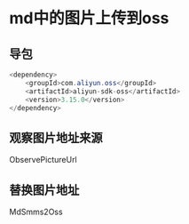 # md中的图片上传到oss
## 导包
```java
<dependency>
    <groupId>com.aliyun.oss</groupId>
    <artifactId>aliyun-sdk-oss</artifactId>
    <version>3.15.0</version>
</dependency>
```

## 观察图片地址来源
ObservePictureUrl

## 替换图片地址
MdSmms2Oss
